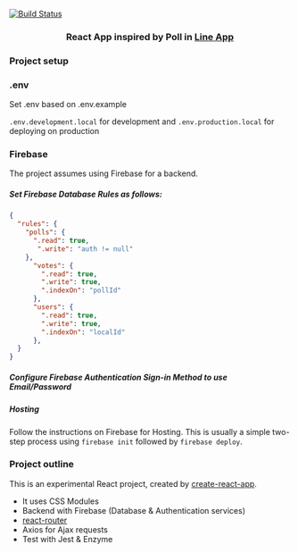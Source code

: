 [![Build Status](https://travis-ci.org/khiet/poll.svg?branch=master)](https://travis-ci.org/khiet/poll)

<h3 align="center">
  React App inspired by Poll in
  <a href="https://line.me/en-US/">Line App</a>
</h3>

### Project setup

### .env

Set .env based on .env.example

`.env.development.local` for development and `.env.production.local` for deploying on production

### Firebase

The project assumes using Firebase for a backend.

##### Set Firebase Database Rules as follows:

```json
{
  "rules": {
    "polls": {
      ".read": true,
       ".write": "auth != null"
    },
      "votes": {
        ".read": true,
        ".write": true,
        ".indexOn": "pollId"
      },
      "users": {
        ".read": true,
        ".write": true,
        ".indexOn": "localId"
      },
  }
}
```

##### Configure Firebase Authentication Sign-in Method to use Email/Password

##### Hosting

Follow the instructions on Firebase for Hosting. This is usually a simple two-step process using `firebase init` followed by `firebase deploy`.

### Project outline

This is an experimental React project, created by [create-react-app](https://github.com/facebook/create-react-app).

* It uses CSS Modules
* Backend with Firebase (Database & Authentication services)
* [react-router](https://www.npmjs.com/package/react-router)
* Axios for Ajax requests
* Test with Jest & Enzyme
